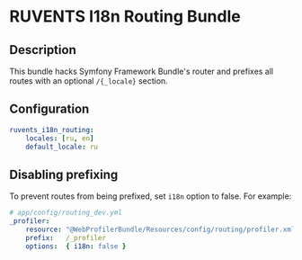 # RUVENTS I18n Routing Bundle

## Description

This bundle hacks Symfony Framework Bundle's router and prefixes all routes with an optional `/{_locale}` section.

## Configuration

```yaml
ruvents_i18n_routing:
    locales: [ru, en]
    default_locale: ru
```

## Disabling prefixing

To prevent routes from being prefixed, set `i18n` option to false. For example:

```yaml
# app/config/routing_dev.yml
_profiler:
    resource: "@WebProfilerBundle/Resources/config/routing/profiler.xml"
    prefix:   /_profiler
    options:  { i18n: false }
```
